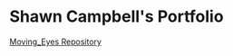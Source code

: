 # Shawn Campbell's Portfolio

<a href="https://www.steelerfan840.github.io/moving_eyes" class = "h1">Moving_Eyes Repository</a>
